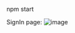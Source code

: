 npm start

SignIn page:
![image](https://github.com/rajithsuvarna/EmployeeReviewSystem/assets/109891044/61e9db07-f524-4ddc-8f41-e54b70da9c9b)
